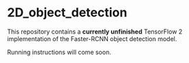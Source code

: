 # 2D_object_detection
This repository contains a **currently unfinished** TensorFlow 2 implementation of the Faster-RCNN object detection model.

Running instructions will come soon.
